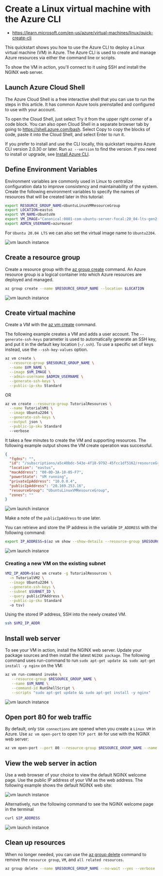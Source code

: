 # Create a Linux virtual machine with the Azure CLI

- https://learn.microsoft.com/en-us/azure/virtual-machines/linux/quick-create-cli

This quickstart shows you how to use the Azure CLI to deploy a Linux virtual machine (VM) in Azure. The Azure CLI is used to create and manage Azure resources via either the command line or scripts.

To show the VM in action, you'll connect to it using SSH and install the NGINX web server.

## Launch Azure Cloud Shell
The Azure Cloud Shell is a free interactive shell that you can use to run the steps in this article. It has common Azure tools preinstalled and configured to use with your account.

To open the Cloud Shell, just select Try it from the upper right corner of a code block. You can also open Cloud Shell in a separate browser tab by going to https://shell.azure.com/bash. Select Copy to copy the blocks of code, paste it into the Cloud Shell, and select Enter to run it.

If you prefer to install and use the CLI locally, this quickstart requires Azure CLI version 2.0.30 or later. Run `az --version` to find the version. If you need to install or upgrade, see [Install Azure CLI](https://learn.microsoft.com/en-us/cli/azure/install-azure-cli).

## Define Environment Variables

Environment variables are commonly used in Linux to centralize configuration data to improve consistency and maintainability of the system. Create the following environment variables to specify the names of resources that will be created later in this tutorial:

```sh
export RESOURCE_GROUP_NAME=UbuntuLinuxVMResourceGroup
export LOCATION=eastus
export VM_NAME=UbuntuVm
export VM_IMAGE="Canonical:0001-com-ubuntu-server-focal:20_04-lts-gen2:latest"
export ADMIN_USERNAME=azureuser
```

For `Ubuntu 20.04 LTS` we can also set the virtual image name to `Ubuntu2204`.

![vm launch instance](images/linux_vm_cli/linux_vm_cli-1.png)

## Create a resource group

Create a resource group with the [az group create](https://learn.microsoft.com/en-us/cli/azure/group) command. An Azure resource group is a logical container into which Azure resources are deployed and managed.

```sh
az group create --name $RESOURCE_GROUP_NAME --location $LOCATION
```

![vm launch instance](images/linux_vm_cli/linux_vm_cli-2.png)

## Create virtual machine

Create a VM with the [az vm create](https://learn.microsoft.com/en-us/cli/azure/vm) command.

The following example creates a VM and adds a user account. The `--generate-ssh-keys` parameter is used to automatically generate an SSH key, and put it in the default key location (`~/.ssh`). To use a specific set of keys instead, use the `--ssh-key-values` option.

```sh
az vm create \
  --resource-group $RESOURCE_GROUP_NAME \
  --name $VM_NAME \
  --image $VM_IMAGE \
  --admin-username $ADMIN_USERNAME \
  --generate-ssh-keys \
  --public-ip-sku Standard
```

OR 

```sh
az vm create --resource-group TutorialResources \
  --name TutorialVM1 \
  --image Ubuntu2204 \
  --generate-ssh-keys \
  --output json \
  --public-ip-sku Standard
  --verbose
```

It takes a few minutes to create the VM and supporting resources. The following example output shows the VM create operation was successful.

```json
{
  "fqdns": "",
  "id": "/subscriptions/a5c40bdc-543e-4f18-9792-45fcc1df5162/resourceGroups/UbuntuLinuxVMResourceGroup/providers/Microsoft.Compute/virtualMachines/UbuntuVm",
  "location": "eastus",
  "macAddress": "00-0D-3A-10-05-F7",
  "powerState": "VM running",
  "privateIpAddress": "10.0.0.4",
  "publicIpAddress": "20.169.253.16",
  "resourceGroup": "UbuntuLinuxVMResourceGroup",
  "zones": ""
}
```

![vm launch instance](images/linux_vm_cli/linux_vm_cli-3.png)

Make a note of the `publicIpAddress` to use later.

You can retrieve and store the IP address in the variable `IP_ADDRESS` with the following command:

```sh
export IP_ADDRESS=$(az vm show --show-details --resource-group $RESOURCE_GROUP_NAME --name $VM_NAME --query publicIps --output tsv)
```

![vm launch instance](images/linux_vm_cli/linux_vm_cli-4.png)

### Creating a new VM on the existing subnet

```sh
VM2_IP_ADDR=$(az vm create -g TutorialResources \
  -n TutorialVM2 \
  --image Ubuntu2204 \
  --generate-ssh-keys \
  --subnet $SUBNET_ID \
  --query publicIPAddress \
  --public-ip-sku Standard
  -o tsv)
```

Using the stored IP address, SSH into the newly created VM.

```sh
ssh $VM2_IP_ADDR
```

## Install web server
To see your VM in action, install the NGINX web server. Update your package sources and then install the latest `NGINX package`. 
The following command uses run-command to run `sudo apt-get update && sudo apt-get install -y nginx` on the VM:

```sh
az vm run-command invoke \
   --resource-group $RESOURCE_GROUP_NAME \
   --name $VM_NAME \
   --command-id RunShellScript \
   --scripts "sudo apt-get update && sudo apt-get install -y nginx"
```

![vm launch instance](images/linux_vm_cli/linux_vm_cli-5.png)

## Open port 80 for web traffic
By default, only `SSH connections` are opened when you create a `Linux VM` in Azure. Use `az vm open-port` to open `TCP port 80` for use with the NGINX web server:

```sh
az vm open-port --port 80 --resource-group $RESOURCE_GROUP_NAME --name $VM_NAME
```

## View the web server in action
Use a web browser of your choice to view the default NGINX welcome page. Use the public IP address of your VM as the web address. The following example shows the default NGINX web site:

![vm launch instance](images/linux_vm_cli/linux_vm_cli-6.png)

Alternatively, run the following command to see the NGINX welcome page in the terminal

```sh
curl $IP_ADDRESS
```

![vm launch instance](images/linux_vm_cli/linux_vm_cli-7.png)


## Clean up resources
When no longer needed, you can use the [az group delete](https://learn.microsoft.com/en-us/cli/azure/group) command to remove the `resource group`, `VM`, and `all related resources`.

```sh
az group delete --name $RESOURCE_GROUP_NAME --no-wait --yes --verbose
```
